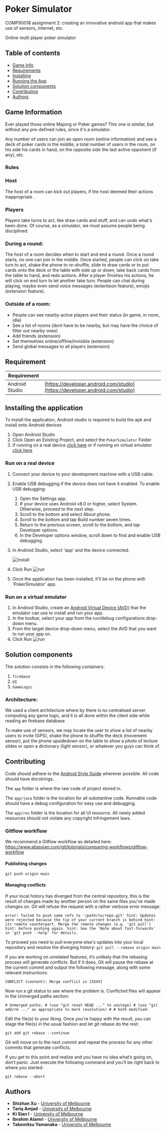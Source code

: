 # Poker Simulator
COMP90018 assignment 2: creating an innovative android app that makes use of sensors, 
internet, etc.

Online multi player poker simulator

## Table of contents
* [Game Info](#game-information)
* [Requirements](#requirements)
* [Installing](#installation)
* [Running the App](#running-the-app)
* [Solution components](#solution-components)
* [Contributing](#contributing)
* [Authors](#Authors)

## Game Information
Ever played those online Majong or Poker games? 
This one is similar, but without any pre-defined rules, since it's a simulator.

Any number of users can join an open room (online information)
and see a deck of poker cards in the middle, a total number of users in the room,
on his side his cards in hand, on the opposite side the last active opponent (if any), etc.

### Rules

### Host
The host of a room can kick out players, if the host deemed their actions inappropriate .

### Players
Players take turns to act, like draw cards and stuff, and can undo what's been done. 
Of course, as a simulator, we must assume people being disciplined.


### During a round:
The host of a room decides when to start and end a round. Once a round starts, no one can join in the middle. 
Once started, people can click on take turn to act, shake the phone to re-shuffle, slide to draw cards or to put cards onto the deck or the table with side up or down, take back cards from the table to hand, and redo actions.
After a player finishes his actions, he will click on end turn to let another take turn.
People can chat during playing, maybe even send voice messages (extentsion feature), emojis (extension feature).
 
### Outside of a room:
* People can see nearby active players and their status (in game, in room, idle)
* See a list of rooms (dont have to be nearby, but may have the choice of filter out nearby ones)
* Add friends (extension)
* Set themselves online/offline/invisible (extension)
* Send global messages to all players (extension)

## Requirement
| Requirement | |
|-|-
| Android Studio |  [https://developer.android.com/studio](https://developer.android.com/studio)

## Installing the application
To install the application, Android studio is required to build the apk and install onto Android devices

1. Open Android Studio
2. Click Open an Existing Project, and select the `PokerSimulator` Folder
3. If running on a real device [click here](#run-on-a-real-device) or if running on virtual emulator
[click here](#run-on-a-virtual-emulator)

### Run on a real device
1. Connect your device to your development machine with a USB cable.
2. Enable USB debugging if the device does not have it enabled. To enable USB debugging:
   1. Open the Settings app. 
   2. If your device uses Android v8.0 or higher, select System. Otherwise, proceed to the next step.
   3. Scroll to the bottom and select About phone.
   4. Scroll to the bottom and tap Build number seven times.
   5. Return to the previous screen, scroll to the bottom, and tap Developer options.
   6. In the Developer options window, scroll down to find and enable USB debugging.
   
3. In Android Studio, select 'app' and the device connected.
   
      ![install](https://github.com/shizhanx/PokerSimulator/blob/readme/img/install_app.png)

4. Click Run ![run](https://developer.android.com/studio/images/buttons/toolbar-run.png)
5. Once the application has been installed, it'll be on the phone with 'PokerSimulator' app.

### Run on a virtual emulator
1. In Android Studio, create an [Android Virtual Device (AVD)](https://developer.android.com/studio/run/managing-avds#createavd)
   that the emulator can use to install and run your app.
2. In the toolbar, select your app from the run/debug configurations drop-down menu.
3. From the target device drop-down menu, select the AVD that you want to run your app on.
4. Click Run ![run](https://developer.android.com/studio/images/buttons/toolbar-run.png)

## Solution components

The solution consists in the following containers:

1. `firebase`
2. `UI`
3. `GameLogic`

### Architecture:
We used a client architecture where by there is no centralised server computing any game
logic, and it is all done within the client side while reading an firebase database

To make use of sensors, we may locate the user to show a list of nearby users to invite (GPS), shake the phone to shuffle the deck (movement sensor), put the phone upsidedown on the table to show a photo of lecture slides or open a dictionary (light sensor), or whatever you guys can think of.


## Contributing

Code should adhere to the [Android Style Guide](https://developer.android.com/kotlin/style-guide)
wherever possible. All code should have docstrings.

The `app` folder is where the raw code of project stored in.

The `app/java` folder is the location for all substantive code. Runnable
code should have a debug configuration for easy use and debugging.

The `app/res` folder is the location for all UI resource. 
All newly added resources should not violate any copyright infringement laws.

### Gitflow workflow
We recommend a Gitflow workflow as detailed here:
https://www.atlassian.com/git/tutorials/comparing-workflows/gitflow-workflow

#### Publishing changes
`git push origin main`

#### Managing conflicts
If your local history has diverged from the central repository, this is the result of changes
made by another person on the same files you've made changes on.
Git will refuse the request with a rather verbose error message:

`error: failed to push some refs to '/path/to/repo.git' hint: Updates were rejected because the tip of your current branch is behind hint: its remote counterpart. Merge the remote changes (e.g. 'git pull') hint: before pushing again. hint: See the 'Note about fast-forwards' in 'git push --help' for details.`

To proceed you need to pull everyone else's updates into your local
repository and resolve the diverging history:
`git pull --rebase origin main`

If you are working on unrelated features, it’s unlikely that the
rebasing process will generate conflicts. But if it does, Git will
pause the rebase at the current commit and output the following message,
along with some relevant instructions:

`CONFLICT (content): Merge conflict in [XXXX]`

Now run a git status to see where the problem is. Conflicted files will
appear in the Unmerged paths section:

`# Unmerged paths: # (use "git reset HEAD ..." to unstage) # (use "git add/rm ..." as appropriate to mark resolution) # # both modified: `

Edit the file(s) to your liking. Once you're happy with the result, you
can stage the file(s) in the usual fashion and let git rebase do the rest:

`git add git rebase --continue`

Git will move on to the next commit and repeat the process for any other
commits that generate conflicts.

If you get to this point and realize and you have no idea what’s going
on, don’t panic. Just execute the following command and you’ll be
right back to where you started:

`git rebase --abort`

## Authors

* **Shizhan Xu** - [University of Melbourne](https://www.unimelb.edu.au/)
* **Tariq Amjad** - [University of Melbourne](https://www.unimelb.edu.au/)
* **Ki Sian I** - [University of Melbourne](https://www.unimelb.edu.au/)
* **Ibrahim Alamri** - [University of Melbourne](https://www.unimelb.edu.au/)
* **Takemitsu Yamanaka** - [University of Melbourne](https://www.unimelb.edu.au/)